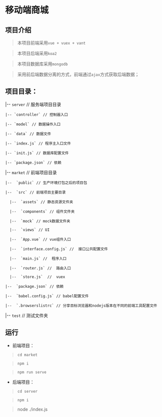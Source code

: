 # 移动端商城
## 项目介绍

> 本项目前端采用`vue + vuex + vant`

> 本项目后端采用`koa2`

> 本项目数据库采用`mongodb`

> 采用前后端数据分离的方式，前端通过`ajax`方式获取后端数据；

## 项目目录：
  |-- `server`  // 服务端项目目录

    |-- `controller` // 控制器入口

    |-- `model` // 数据操作入口

    |-- `data` // 数据文件

    |-- `index.js` // 程序主入口文件

    |-- `init.js` // 数据库配置文件

    |-- `package.json` // 依赖

  |-- `market`  // 前端项目目录

    |--  `public` // 生产环境打包之后的项目包

    |--  `src` // 前端项目主要目录

      |--  `assets` // 静态资源文件夹

      |--  `components` // 组件文件夹

      |--  `mock` // mock数据文件夹

      |--  `views` // UI

      |--  `App.vue` // vue组件入口

      |--  `interface.config.js` //  接口公共配置文件

      |--  `main.js` //  程序入口

      |--  `router.js` //  路由入口

      |--  `store.js`  //  vuex

    |--  `package.json` // 依赖

    |--  `babel.config.js` // babel配置文件

    |--  `.browserslistrc` // 分享目标浏览器和nodejs版本在不同的前端工具配置文件

  |-- `test`  // 测试文件夹
## 运行
+ 前端项目：

> `cd market` 

> `npm i` 

> `npm run serve`

+ 后端项目：

> `cd server`

> `npm i`

> node ./index.js

